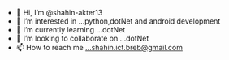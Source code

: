 - 👋 Hi, I’m @shahin-akter13
- 👀 I’m interested in ...python,dotNet and android development
- 🌱 I’m currently learning ...dotNet
- 💞️ I’m looking to collaborate on ...dotNet
- 📫 How to reach me ...shahin.ict.breb@gmail.com

<!---
shahin-akter13/shahin-akter13 is a ✨ special ✨ repository because its `README.md` (this file) appears on your GitHub profile.
You can click the Preview link to take a look at your changes.
--->

